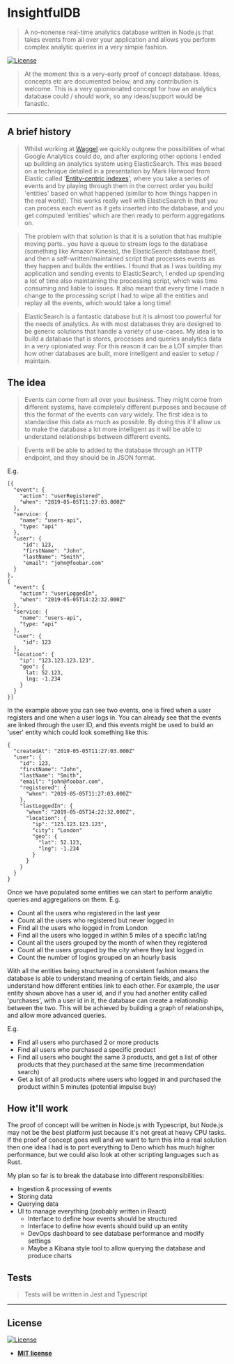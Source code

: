 # InsightfulDB

> A no-nonense real-time analytics database written in Node.js that takes events from all over your application and allows you perform complex analytic queries in a very simple fashion.


[![License](http://img.shields.io/:license-mit-blue.svg?style=flat-square)](http://badges.mit-license.org)

> At the moment this is a very-early proof of concept database. Ideas, concepts etc are documented below, and any contribution is welcome. This is a very opionionated concept for how an analytics database could / should work, so any ideas/support would be fanastic.
---

## A brief history

> Whilst working at [Waggel](https://www.waggel.co.uk) we quickly outgrew the possibilities of what Google Analytics could do, and after exploring other options I ended up building an analytics system using ElasticSearch. This was based on a technique detailed in a presentation by Mark Harwood from Elastic called '[Entity-centric indexes](https://www.elastic.co/videos/entity-centric-indexing-mark-harwood)', where you take a series of events and by playing through them in the correct order you build 'entities' based on what happened (similar to how things happen in the real world). This works really well with ElasticSearch in that you can process each event as it gets inserted into the database, and you get computed 'entities' which are then ready to perform aggregations on.

> The problem with that solution is that it is a solution that has multiple moving parts.. you have a queue to stream logs to the database (something like Amazon Kinesis), the ElasticSearch database itself, and then a self-written/maintained script that processes events as they happen and builds the entities. I found that as I was building my application and sending events to ElasticSearch, I ended up spending a lot of time also maintaining the processing script, which was time consuming and liable to issues. It also meant that every time I made a change to the processing script I had to wipe all the entities and replay all the events, which would take a long time!

> ElasticSearch is a fantastic database but it is almost too powerful for the needs of analytics. As with most databases they are designed to be generic solutions that handle a variety of use-cases. My idea is to build a database that is stores, processes and queries analytics data in a very opioniated way. For this reason it can be a LOT simpler than how other databases are built, more intelligent and easier to setup / maintain.

## The idea

> Events can come from all over your business. They might come from different systems, have completely different purposes and because of this the format of the events can vary widely. The first idea is to standardise this data as much as possible. By doing this it'll allow us to make the database a lot more intelligent as it will be able to understand relationships between different events.

> Events will be able to added to the database through an HTTP endpoint, and they should be in JSON format.

E.g.
```
[{
  "event": {
    "action": "userRegistered",
    "when": "2019-05-05T11:27:03.000Z"
  },
  "service: {
    "name": "users-api",
    "type: "api"
  },
  "user": {
     "id": 123,
     "firstName": "John",
     "lastName": "Smith",
     "email": "john@foobar.com"
  }
},
{
  "event": {
    "action": "userLoggedIn",
    "when": "2019-05-05T14:22:32.000Z"
  },
  "service: {
    "name": "users-api",
    "type: "api"
  },
  "user": {
     "id": 123
  },
  "location": {
    "ip": "123.123.123.123",
    "geo": {
      lat: 52.123,
      lng: -1.234
    }
  }
}]
```

In the example above you can see two events, one is fired when a user registers and one when a user logs in. You can already see that the events are linked through the user ID, and this events might be used to build an 'user' entity which could look something like this:

```
{
  "createdAt": "2019-05-05T11:27:03.000Z"
  "user": {
    "id": 123,
    "firstName": "John",
    "lastName": "Smith",
    "email": "john@foobar.com",
    "registered": {
      "when": "2019-05-05T11:27:03.000Z"
    },
    "lastLoggedIn": {
      "when": "2019-05-05T14:22:32.000Z",
      "location": {
        "ip": "123.123.123.123",
        "city": "London"
        "geo": {
          "lat": 52.123,
          "lng": -1.234
        }
      }
    }
  }
}
```

Once we have populated some entities we can start to perform analytic queries and aggregations on them.
E.g.
- Count all the users who registered in the last year
- Count all the users who registered but never logged in
- Find all the users who logged in from London
- Find all the users who logged in within 5 miles of a specific lat/lng
- Count all the users grouped by the month of when they registered
- Count all the users grouped by the city where they last logged in
- Count the number of logins grouped on an hourly basis

With all the entities being structured in a consistent fashion means the database is able to understand meaning of certain fields, and also understand how different entities link to each other. For example, the user entity shown above has a user id, and if you had another entity called 'purchases', with a user id in it, the database can create a relationship between the two. This will be achieved by building a graph of relationships, and allow more advanced queries.

E.g.
- Find all users who purchased 2 or more products
- Find all users who purchased a specific product
- Find all users who bought the same 3 products, and get a list of other products that they purchased at the same time (recommendation search)
- Get a list of all products where users who logged in and purchased the product within 5 minutes (potential impulse buy)

## How it'll work

The proof of concept will be written in Node.js with Typescript, but Node.js may not be the best platform just because it's not great at heavy CPU tasks. If the proof of concept goes well and we want to turn this into a real solution then one idea I had is to port everything to Deno which has much higher performance, but we could also look at other scripting languages such as Rust.

My plan so far is to break the database into different responsibilities:

- Ingestion & processing of events
- Storing data
- Querying data
- UI to manage everything (probably written in React)
  - Interface to define how events should be structured
  - Interface to define how events should build up an entity
  - DevOps dashboard to see database performance and modify settings
  - Maybe a Kibana style tool to allow querying the database and produce charts


## Tests

> Tests will be written in Jest and Typescript
---

## License

[![License](http://img.shields.io/:license-mit-blue.svg?style=flat-square)](http://badges.mit-license.org)

- **[MIT license](http://opensource.org/licenses/mit-license.php)**
